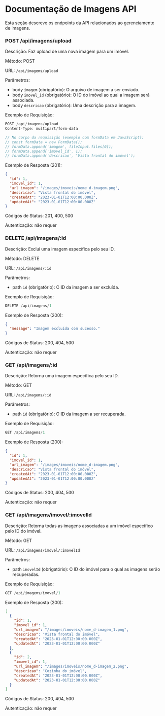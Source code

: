 # Documentação de Imagens API

Esta seção descreve os endpoints da API relacionados ao gerenciamento de imagens.

### POST /api/imagens/upload

Descrição: Faz upload de uma nova imagem para um imóvel.

Método: POST

URL: `/api/imagens/upload`

Parâmetros:
- body `imagem` (obrigatório): O arquivo de imagem a ser enviado.
- body `imovel_id` (obrigatório): O ID do imóvel ao qual a imagem será associada.
- body `descricao` (obrigatório): Uma descrição para a imagem.

Exemplo de Requisição:

```js
POST /api/imagens/upload
Content-Type: multipart/form-data

// No corpo da requisição (exemplo com formData em JavaScript):
// const formData = new FormData();
// formData.append('imagem', fileInput.files[0]);
// formData.append('imovel_id', 1);
// formData.append('descricao', 'Vista frontal do imóvel');
```

Exemplo de Resposta (201):

```json
{
  "id": 1,
  "imovel_id": 1,
  "url_imagem": "/images/imoveis/nome_d-imagem.png",
  "descricao": "Vista frontal do imóvel",
  "createdAt": "2023-01-01T12:00:00.000Z",
  "updatedAt": "2023-01-01T12:00:00.000Z"
}
```

Códigos de Status: 201, 400, 500

Autenticação: não requer

### DELETE /api/imagens/:id

Descrição: Exclui uma imagem específica pelo seu ID.

Método: DELETE

URL: `/api/imagens/:id`

Parâmetros:
- path `id` (obrigatório): O ID da imagem a ser excluída.

Exemplo de Requisição:

```js
DELETE /api/imagens/1
```

Exemplo de Resposta (200):

```json
{
  "message": "Imagem excluída com sucesso."
}
```

Códigos de Status: 200, 404, 500

Autenticação: não requer

### GET /api/imagens/:id

Descrição: Retorna uma imagem específica pelo seu ID.

Método: GET

URL: `/api/imagens/:id`

Parâmetros:
- path `id` (obrigatório): O ID da imagem a ser recuperada.

Exemplo de Requisição:

```js
GET /api/imagens/1
```

Exemplo de Resposta (200):

```json
{
  "id": 1,
  "imovel_id": 1,
  "url_imagem": "/images/imoveis/nome_d-imagem.png",
  "descricao": "Vista frontal do imóvel",
  "createdAt": "2023-01-01T12:00:00.000Z",
  "updatedAt": "2023-01-01T12:00:00.000Z"
}
```

Códigos de Status: 200, 404, 500

Autenticação: não requer

### GET /api/imagens/imovel/:imovelId

Descrição: Retorna todas as imagens associadas a um imóvel específico pelo ID do imóvel.

Método: GET

URL: `/api/imagens/imovel/:imovelId`

Parâmetros:
- path `imovelId` (obrigatório): O ID do imóvel para o qual as imagens serão recuperadas.

Exemplo de Requisição:

```js
GET /api/imagens/imovel/1
```

Exemplo de Resposta (200):

```json
[
  {
    "id": 1,
    "imovel_id": 1,
    "url_imagem": "/images/imoveis/nome_d-imagem_1.png",
    "descricao": "Vista frontal do imóvel",
    "createdAt": "2023-01-01T12:00:00.000Z",
    "updatedAt": "2023-01-01T12:00:00.000Z"
  },
  {
    "id": 2,
    "imovel_id": 1,
    "url_imagem": "/images/imoveis/nome_d-imagem_2.png",
    "descricao": "Cozinha do imóvel",
    "createdAt": "2023-01-01T12:00:00.000Z",
    "updatedAt": "2023-01-01T12:00:00.000Z"
  }
]
```

Códigos de Status: 200, 404, 500

Autenticação: não requer
